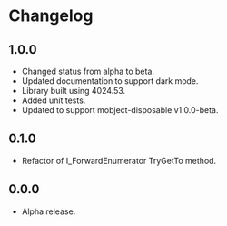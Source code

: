 # Changelog

## 1.0.0

- Changed status from alpha to beta.
- Updated documentation to support dark mode.
- Library built using 4024.53.
- Added unit tests.
- Updated to support mobject-disposable v1.0.0-beta.

## 0.1.0

- Refactor of I_ForwardEnumerator TryGetTo method.

## 0.0.0

- Alpha release.
